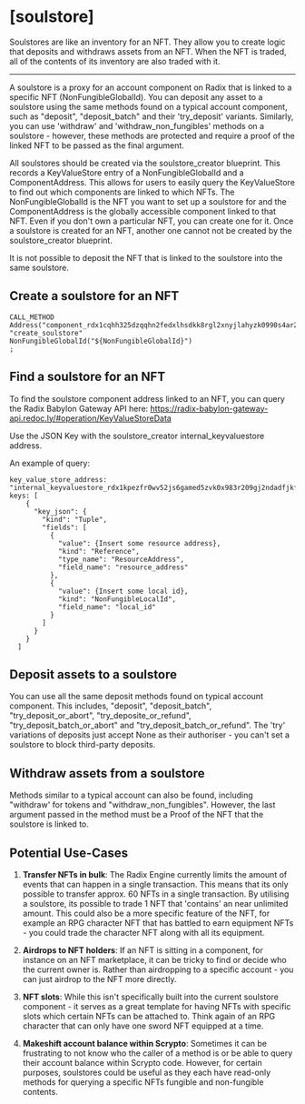 # **[soulstore]**

Soulstores are like an inventory for an NFT. They allow you to create logic that deposits and withdraws assets from an NFT. When the NFT is traded, all of the contents of its inventory are also traded with it. 

---

A soulstore is a proxy for an account component on Radix that is linked to a specific NFT (NonFungibleGlobalId). You can deposit any asset to a soulstore using the same methods found on a typical account component, such as "deposit", "deposit_batch" and their 'try_deposit' variants. Similarly, you can use 'withdraw' and 'withdraw_non_fungibles' methods on a soulstore - however, these methods are protected and require a proof of the linked NFT to be passed as the final argument.

All soulstores should be created via the soulstore_creator blueprint. This records a KeyValueStore entry of a NonFungibleGlobalId and a ComponentAddress. This allows for users to easily query the KeyValueStore to find out which components are linked to which NFTs. The NonFungibleGlobalId is the NFT you want to set up a soulstore for and the ComponentAddress is the globally accessible component linked to that NFT. Even if you don't own a particular NFT, you can create one for it. Once a soulstore is created for an NFT, another one cannot not be created by the soulstore_creator blueprint. 

It is not possible to deposit the NFT that is linked to the soulstore into the same soulstore. 

## **Create a soulstore for an NFT**

```
CALL_METHOD
Address("component_rdx1cqhh325dzqqhn2fedxlhsdkk8rgl2xnyjlahyzk0990s4ar2mjlatq")
"create_soulstore"
NonFungibleGlobalId("${NonFungibleGlobalId}")
;
```

## **Find a soulstore for an NFT**
To find the soulstore component address linked to an NFT, you can query the Radix Babylon Gateway API here: https://radix-babylon-gateway-api.redoc.ly/#operation/KeyValueStoreData

Use the JSON Key with the soulstore_creator internal_keyvaluestore address. 

An example of query:

```
key_value_store_address: "internal_keyvaluestore_rdx1kpezfr0wv52js6gamed5zvk0x983r209gj2ndadfjkf3cvps3u5dt3",
keys: [
    {
      "key_json": {
        "kind": "Tuple",
        "fields": [
          {
            "value": {Insert some resource address},
            "kind": "Reference",
            "type_name": "ResourceAddress",
            "field_name": "resource_address"
          },
          {
            "value": {Insert some local id},
            "kind": "NonFungibleLocalId",
            "field_name": "local_id"
          }
        ]
      }
    }
  ]
```

## **Deposit assets to a soulstore**

You can use all the same deposit methods found on typical account component. This includes, "deposit", "deposit_batch", "try_deposit_or_abort", "try_deposite_or_refund", "try_deposit_batch_or_abort" and "try_deposit_batch_or_refund". The 'try' variations of deposits just accept None as their authoriser - you can't set a soulstore to block third-party deposits.

## **Withdraw assets from a soulstore**

Methods similar to a typical account can also be found, including "withdraw' for tokens and "withdraw_non_fungibles". However, the last argument passed in the method must be a Proof of the NFT that the soulstore is linked to.

## **Potential Use-Cases**

1. **Transfer NFTs in bulk**: The Radix Engine currently limits the amount of events that can happen in a single transaction. This means that its only possible to transfer approx. 60 NFTs in a single transaction. By utilising a soulstore, its possible to trade 1 NFT that 'contains' an near unlimited amount. This could also be a more specific feature of the NFT, for example an RPG character NFT that has battled to earn equipment NFTs - you could trade the character NFT along with all its equipment. 

2. **Airdrops to NFT holders**: If an NFT is sitting in a component, for instance on an NFT marketplace, it can be tricky to find or decide who the current owner is. Rather than airdropping to a specific account - you can just airdrop to the NFT more directly. 

3. **NFT slots**: While this isn't specifically built into the current soulstore component - it serves as a great template for having NFTs with specific slots which certain NFTs can be attached to. Think again of an RPG character that can only have one sword NFT equipped at a time. 

4. **Makeshift account balance within Scrypto**: Sometimes it can be frustrating to not know who the caller of a method is or be able to query their account balance within Scrypto code. However, for certain purposes, soulstores could be useful as they each have read-only methods for querying a specific NFTs fungible and non-fungible contents. 




